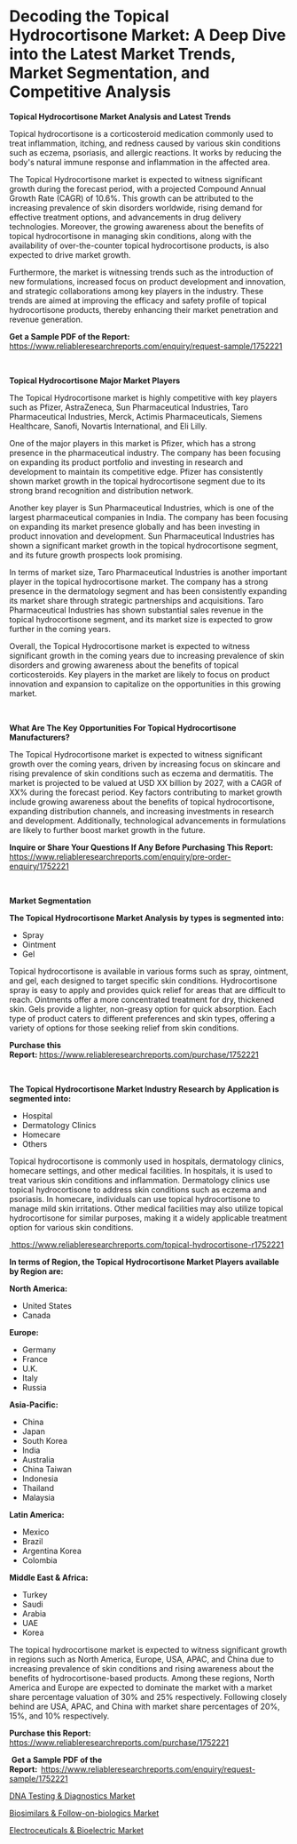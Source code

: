 <p><h1>Decoding the Topical Hydrocortisone Market: A Deep Dive into the Latest Market Trends, Market Segmentation, and Competitive Analysis</h1></p><p><strong>Topical Hydrocortisone Market Analysis and Latest Trends</strong></p>
<p><p>Topical hydrocortisone is a corticosteroid medication commonly used to treat inflammation, itching, and redness caused by various skin conditions such as eczema, psoriasis, and allergic reactions. It works by reducing the body's natural immune response and inflammation in the affected area.</p><p>The Topical Hydrocortisone market is expected to witness significant growth during the forecast period, with a projected Compound Annual Growth Rate (CAGR) of 10.6%. This growth can be attributed to the increasing prevalence of skin disorders worldwide, rising demand for effective treatment options, and advancements in drug delivery technologies. Moreover, the growing awareness about the benefits of topical hydrocortisone in managing skin conditions, along with the availability of over-the-counter topical hydrocortisone products, is also expected to drive market growth.</p><p>Furthermore, the market is witnessing trends such as the introduction of new formulations, increased focus on product development and innovation, and strategic collaborations among key players in the industry. These trends are aimed at improving the efficacy and safety profile of topical hydrocortisone products, thereby enhancing their market penetration and revenue generation.</p></p>
<p><strong>Get a Sample PDF of the Report:&nbsp;</strong> <a href="https://www.reliableresearchreports.com/enquiry/request-sample/1752221">https://www.reliableresearchreports.com/enquiry/request-sample/1752221</a></p>
<p>&nbsp;</p>
<p><strong>Topical Hydrocortisone Major Market Players</strong></p>
<p><p>The Topical Hydrocortisone market is highly competitive with key players such as Pfizer, AstraZeneca, Sun Pharmaceutical Industries, Taro Pharmaceutical Industries, Merck, Actimis Pharmaceuticals, Siemens Healthcare, Sanofi, Novartis International, and Eli Lilly.</p><p>One of the major players in this market is Pfizer, which has a strong presence in the pharmaceutical industry. The company has been focusing on expanding its product portfolio and investing in research and development to maintain its competitive edge. Pfizer has consistently shown market growth in the topical hydrocortisone segment due to its strong brand recognition and distribution network.</p><p>Another key player is Sun Pharmaceutical Industries, which is one of the largest pharmaceutical companies in India. The company has been focusing on expanding its market presence globally and has been investing in product innovation and development. Sun Pharmaceutical Industries has shown a significant market growth in the topical hydrocortisone segment, and its future growth prospects look promising.</p><p>In terms of market size, Taro Pharmaceutical Industries is another important player in the topical hydrocortisone market. The company has a strong presence in the dermatology segment and has been consistently expanding its market share through strategic partnerships and acquisitions. Taro Pharmaceutical Industries has shown substantial sales revenue in the topical hydrocortisone segment, and its market size is expected to grow further in the coming years.</p><p>Overall, the Topical Hydrocortisone market is expected to witness significant growth in the coming years due to increasing prevalence of skin disorders and growing awareness about the benefits of topical corticosteroids. Key players in the market are likely to focus on product innovation and expansion to capitalize on the opportunities in this growing market.</p></p>
<p>&nbsp;</p>
<p><strong>What Are The Key Opportunities For Topical Hydrocortisone Manufacturers?</strong></p>
<p><p>The Topical Hydrocortisone market is expected to witness significant growth over the coming years, driven by increasing focus on skincare and rising prevalence of skin conditions such as eczema and dermatitis. The market is projected to be valued at USD XX billion by 2027, with a CAGR of XX% during the forecast period. Key factors contributing to market growth include growing awareness about the benefits of topical hydrocortisone, expanding distribution channels, and increasing investments in research and development. Additionally, technological advancements in formulations are likely to further boost market growth in the future.</p></p>
<p><strong>Inquire or Share Your Questions If Any Before Purchasing This Report:</strong> <a href="https://www.reliableresearchreports.com/enquiry/pre-order-enquiry/1752221">https://www.reliableresearchreports.com/enquiry/pre-order-enquiry/1752221</a></p>
<p>&nbsp;</p>
<p><strong>Market Segmentation</strong></p>
<p><strong>The Topical Hydrocortisone Market Analysis by types is segmented into:</strong></p>
<p><ul><li>Spray</li><li>Ointment</li><li>Gel</li></ul></p>
<p><p>Topical hydrocortisone is available in various forms such as spray, ointment, and gel, each designed to target specific skin conditions. Hydrocortisone spray is easy to apply and provides quick relief for areas that are difficult to reach. Ointments offer a more concentrated treatment for dry, thickened skin. Gels provide a lighter, non-greasy option for quick absorption. Each type of product caters to different preferences and skin types, offering a variety of options for those seeking relief from skin conditions.</p></p>
<p><strong>Purchase this Report:&nbsp;</strong><a href="https://www.reliableresearchreports.com/purchase/1752221">https://www.reliableresearchreports.com/purchase/1752221</a></p>
<p>&nbsp;</p>
<p><strong>The Topical Hydrocortisone Market Industry Research by Application is segmented into:</strong></p>
<p><ul><li>Hospital</li><li>Dermatology Clinics</li><li>Homecare</li><li>Others</li></ul></p>
<p><p>Topical hydrocortisone is commonly used in hospitals, dermatology clinics, homecare settings, and other medical facilities. In hospitals, it is used to treat various skin conditions and inflammation. Dermatology clinics use topical hydrocortisone to address skin conditions such as eczema and psoriasis. In homecare, individuals can use topical hydrocortisone to manage mild skin irritations. Other medical facilities may also utilize topical hydrocortisone for similar purposes, making it a widely applicable treatment option for various skin conditions.</p></p>
<p><a href="https://www.reliableresearchreports.com/topical-hydrocortisone-r1752221">&nbsp;https://www.reliableresearchreports.com/topical-hydrocortisone-r1752221</a></p>
<p><strong>In terms of Region, the Topical Hydrocortisone Market Players available by Region are:</strong></p>
<p>
    <p> <strong> North America: </strong>
        <ul>
            <li>United States</li>
            <li>Canada</li>
        </ul>
        </p> 
    <p> <strong> Europe: </strong>
        <ul>
            <li>Germany</li>
            <li>France</li>
            <li>U.K.</li>
            <li>Italy</li>
            <li>Russia</li>
        </ul>
        </p> 
    <p> <strong> Asia-Pacific: </strong>
        <ul>
            <li>China</li>
            <li>Japan</li>
            <li>South Korea</li>
            <li>India</li>
            <li>Australia</li>
            <li>China Taiwan</li>
            <li>Indonesia</li>
            <li>Thailand</li>
            <li>Malaysia</li>
        </ul>
        </p> 
    <p> <strong> Latin America: </strong>
        <ul>
            <li>Mexico</li>
            <li>Brazil</li>
            <li>Argentina Korea</li>
            <li>Colombia</li>
        </ul>
        </p> 
    <p> <strong> Middle East & Africa: </strong>
        <ul>
            <li>Turkey</li>
            <li>Saudi</li>
            <li>Arabia</li>
            <li>UAE</li>
            <li>Korea</li>
        </ul>
    </p>
    </p>
<p><p>The topical hydrocortisone market is expected to witness significant growth in regions such as North America, Europe, USA, APAC, and China due to increasing prevalence of skin conditions and rising awareness about the benefits of hydrocortisone-based products. Among these regions, North America and Europe are expected to dominate the market with a market share percentage valuation of 30% and 25% respectively. Following closely behind are USA, APAC, and China with market share percentages of 20%, 15%, and 10% respectively.</p></p>
<p><strong>Purchase this Report: </strong><a href="https://www.reliableresearchreports.com/purchase/1752221">https://www.reliableresearchreports.com/purchase/1752221</a></p>
<p>&nbsp;<strong>Get a Sample PDF of the Report:&nbsp;&nbsp;</strong><a href="https://www.reliableresearchreports.com/enquiry/request-sample/1752221">https://www.reliableresearchreports.com/enquiry/request-sample/1752221</a></p>
<p><strong></strong></p>
<p><p><a href="https://github.com/ajohirul8010/Market-Research-Report-List-1/blob/main/dna-testing-diagnostics-market.md">DNA Testing & Diagnostics Market</a></p><p><a href="https://github.com/riwar777/Market-Research-Report-List-1/blob/main/biosimilars-follow-on-biologics-market.md">Biosimilars & Follow-on-biologics Market</a></p><p><a href="https://github.com/jahid123ahm/Market-Research-Report-List-1/blob/main/electroceuticals-bioelectric-market.md">Electroceuticals & Bioelectric Market</a></p></p>